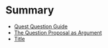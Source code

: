 # Summary

* [Quest Question Guide](README.md)
* [The Question Proposal as Argument](the-question-proposal-as-argument.md)
* [Title](title.md)

